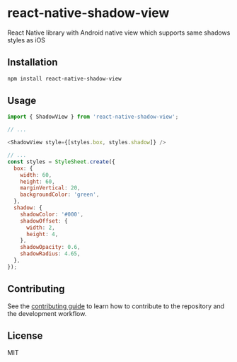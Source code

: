 # react-native-shadow-view

React Native library with Android native view which supports same shadows styles as iOS

## Installation

```sh
npm install react-native-shadow-view
```

## Usage

```js
import { ShadowView } from 'react-native-shadow-view';

// ...

<ShadowView style={[styles.box, styles.shadow]} />

// ...
const styles = StyleSheet.create({
  box: {
    width: 60,
    height: 60,
    marginVertical: 20,
    backgroundColor: 'green',
  },
  shadow: {
    shadowColor: '#000',
    shadowOffset: {
      width: 2,
      height: 4,
    },
    shadowOpacity: 0.6,
    shadowRadius: 4.65,
  },
});
```

## Contributing

See the [contributing guide](CONTRIBUTING.md) to learn how to contribute to the repository and the development workflow.

## License

MIT
